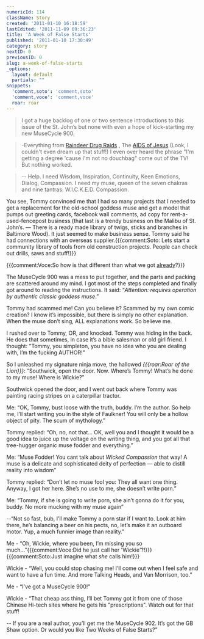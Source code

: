 ```yaml
---
numericId: 114
className: Story
created: '2011-01-10 16:18:59'
lastEdited: '2011-11-09 09:36:23'
title: 'A Week of False Starts'
published: '2011-01-10 17:30:49'
category: story
nextID: 0
previousID: 0
slug: a-week-of-false-starts
_options:
  layout: default
  partials: ""
snippets:
  'comment,soto': 'comment,soto'
  'comment,voce': 'comment,voce'
  roar: roar
---
```

> I got a huge backlog of one or two sentence introductions to this issue of the St. John’s but none with even a hope of kick-starting my new MuseCycle 900.

> -Everything from [Raindeer Drug Raids][0] , The [AIDS of Jesus][1]  (Look, I couldn't even dream up that stuff!) I even over heard the phrase "I'm getting a degree 'cause I'm not no douchbag" come out of the TV! But nothing worked.

> -- Help. I need Wisdom, Inspiration, Continuity, Keen Emotions, Dialog, Compassion. I need my muse, queen of the seven chakras and nine tantras: W.I.C.K.E.D. Compassion.

You see, Tommy convinced me that I had so many projects that I needed to get a replacement for the old-school goddess muse and get a model that pumps out greeting cards, facebook wall comments, ad copy for rent-a-used-fencepost business (that last is a trendy business on the Malibu of St. John’s. — There is a ready made library of twigs, sticks and branches in Baltimore Wood). It just seemed to make business sense. Tommy said he had connections with an overseas supplier.{{{comment:Soto: Lets start a community library of tools from old construction projects. People can check out drills, saws and stuff!}}}

{{{comment:Voce:So how is that different than what we got [already][2]?}}}

The MuseCycle 900 was a mess to put together, and the parts and packing are scattered around my mind. I got most of the steps completed and finally got around to reading the instructions. It said: “_Attention: requires operation by authentic classic goddess muse_.”

Tommy had scammed me! Can you believe it? Scammed by my own comic creation? I know it’s impossible, but there is simply no other explanation. When the muse don’t sing, ALL explanations work. So believe me.

I rushed over to Tommy, OR, and knocked. Tommy was hiding in the back. He does that sometimes, in case it’s a bible salesman or old girl friend. I thought: "Tommy, you simpleton, you have no idea who you are dealing with, I’m the fucking AUTHOR!"

So I unleashed my signature ninja move, the hallowed _{{{roar:Roar of the Lion}}}_: “Southwick, open the door. Now. Where’s Tommy! What’s he done to my muse! Where is Wickie?”

Southwick opened the door, and I went out back where Tommy was painting racing stripes on a caterpillar tractor.

Me: “OK, Tommy, bust loose with the truth, buddy. I’m the author. So help me, I’ll start writing you in the style of Faulkner! You will only be a hollow object of pity. The scum of mythology.”

Tommy replied: “Oh, no, not that... OK, well you and I thought it would be a good idea to juice up the voltage on the writing thing, and you got all that tree-hugger organic muse fodder and everything.”

Me: “Muse Fodder! You cant talk about _Wicked Compassion_ that way! A muse is a delicate and sophisticated deity of perfection — able to distill reality into wisdom”

Tommy replied: “Don’t let no muse fool you: They all want one thing. Anyway, I got her here. She’s no use to me, she doesn’t write porn.”

Me: “Tommy, if she is going to write porn, she ain’t gonna do it for you, buddy. No more mucking with my muse again”

--“Not so fast, bub, I’ll make Tommy a porn star if I want to. Look at him there, he’s balancing a beer on his pects, no, let’s make it an outboard motor. Yup, a much funnier image than reality.”

Me - “Oh, Wickie, where you been, I’m missing you so much…”{{{comment:Voce:Did he just call her 'Wickie'?!}}}{{{comment:Soto:Just imagine what _she_ calls him!}}}

Wickie - “Well, you could stop chasing me! I’ll come out when I feel safe and want to have a fun time. And more Talking Heads, and Van Morrison, too.”

Me - “I’ve got a MuseCycle 900!”

Wickie - “That cheap ass thing, I’ll bet Tommy got it from one of those Chinese Hi-tech sites where he gets his "prescriptions". Watch out for that stuff!

-- If you are a real author, you’ll get me the MuseCycle 902. It’s got the GB Shaw option. Or would you like Two Weeks of False Starts?”

[0]: http://www.thesun.co.uk/sol/homepage/news/3313331/Reindeers-like-Rudolph-and-Blitzen-get-high-on-magic-mushrooms.html
[1]: http://news.sky.com/skynews/Home/World-News/Jesus-Was-An-Aids-Victim-South-African-Pastor-Causes-Outrage-With-Controversial-HIV-Sermon/Article/201009115712929
[2]: http://www.northportlandtoollibrary.org/

